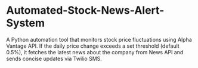 # Automated-Stock-News-Alert-System
A Python automation tool that monitors stock price fluctuations using Alpha Vantage API. If the daily price change exceeds a set threshold (default 0.5%), it fetches the latest news about the company from News API and sends concise updates via Twilio SMS.

